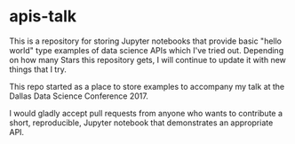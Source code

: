 # apis-talk

This is a repository for storing Jupyter notebooks that provide basic "hello world" type examples of data science APIs which I've tried out.  Depending on how many Stars this repository gets, I will continue to update it with new things that I try.

This repo started as a place to store examples to accompany my talk at the Dallas Data Science Conference 2017.

I would gladly accept pull requests from anyone who wants to contribute a short, reproducible, Jupyter notebook that demonstrates an appropriate API.
